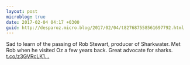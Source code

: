 ```yaml
---
layout: post
microblog: true
date: 2017-02-04 04:17 +0300
guid: http://desparoz.micro.blog/2017/02/04/t827687558561697792.html
---
```

Sad to learn of the passing of Rob Stewart, producer of Sharkwater. Met Rob when he visited Oz a few years back. Great advocate for sharks. [t.co/z3GVRcLK1...](https://t.co/z3GVRcLK1b)
